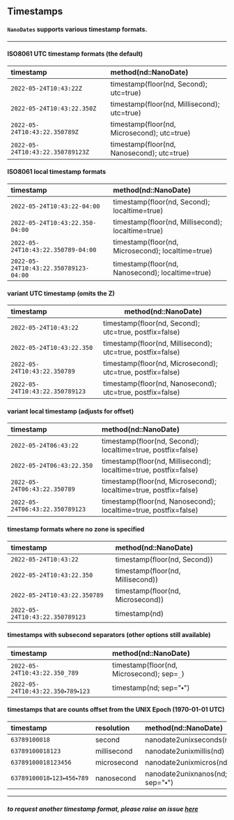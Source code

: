 ## Timestamps

#### `NanoDates` supports various timestamp formats.

----

#### ISO8061 UTC timestamp formats (the default)

|               timestamp                | method(nd::NanoDate)                           |
|:---------------------------------------|:-----------------------------------------------|
| `2022-05-24T10:43:22Z`                 | timestamp(floor(nd, Second); utc=true)         |
| `2022-05-24T10:43:22.350Z`             | timestamp(floor(nd, Millisecond); utc=true)    |
| `2022-05-24T10:43:22.350789Z`          | timestamp(floor(nd, Microsecond); utc=true)    |
| `2022-05-24T10:43:22.350789123Z`       | timestamp(floor(nd, Nanosecond); utc=true)     |

#### ISO8061 local timestamp formats

|               timestamp                | method(nd::NanoDate)                           |
|:---------------------------------------|:-----------------------------------------------|
| `2022-05-24T10:43:22-04:00`            | timestamp(floor(nd, Second); localtime=true)       |
| `2022-05-24T10:43:22.350-04:00`        | timestamp(floor(nd, Millisecond); localtime=true)   |
| `2022-05-24T10:43:22.350789-04:00`     | timestamp(floor(nd, Microsecond); localtime=true)  |
| `2022-05-24T10:43:22.350789123-04:00`  | timestamp(floor(nd, Nanosecond); localtime=true)   |

#### variant UTC timestamp (omits the Z)

|               timestamp                | method(nd::NanoDate)                           |
|:---------------------------------------|-----------------------------------------------|
| `2022-05-24T10:43:22`                 | timestamp(floor(nd, Second); utc=true, postfix=false)         |
| `2022-05-24T10:43:22.350`             | timestamp(floor(nd, Millisecond); utc=true, postfix=false)    |
| `2022-05-24T10:43:22.350789`          | timestamp(floor(nd, Microsecond); utc=true, postfix=false)    |
| `2022-05-24T10:43:22.350789123`       | timestamp(floor(nd, Nanosecond); utc=true, postfix=false)     |

#### variant local timestamp (adjusts for offset)

|               timestamp                | method(nd::NanoDate)                           |
|:---------------------------------------|:-----------------------------------------------|
| `2022-05-24T06:43:22`            | timestamp(floor(nd, Second); localtime=true, postfix=false)       |
| `2022-05-24T06:43:22.350`        | timestamp(floor(nd, Millisecond); localtime=true, postfix=false)   |
| `2022-05-24T06:43:22.350789`     | timestamp(floor(nd, Microsecond); localtime=true, postfix=false)  |
| `2022-05-24T06:43:22.350789123`  | timestamp(floor(nd, Nanosecond); localtime=true, postfix=false)   |


#### timestamp formats where no zone is specified

|               timestamp                |  method(nd::NanoDate)             |
|:---------------------------------------|:----------------------------------|
| `2022-05-24T10:43:22`                  | timestamp(floor(nd, Second))      |
| `2022-05-24T10:43:22.350`              | timestamp(floor(nd, Millisecond)) |
| `2022-05-24T10:43:22.350789`           | timestamp(floor(nd, Microsecond)) |
| `2022-05-24T10:43:22.350789123`        | timestamp(nd)                     |

#### timestamps with subsecond separators (other options still available)
|               timestamp                |  method(nd::NanoDate)             |
|:---------------------------------------|:----------------------------------|
| `2022-05-24T10:43:22.350_789`          | timestamp(floor(nd, Microsecond); sep=`_`) |
| `2022-05-24T10:43:22.350⬩789⬩123`      | timestamp(nd; sep="⬩")                     |

#### timestamps that are counts offset from the UNIX Epoch (1970-01-01 UTC)

|               timestamp                | resolution  | method(nd::NanoDate)                |
|:---------------------------------------|:------------|:------------------------------------|
| `63789100018`                          | second      | nanodate2unixseconds(nd)            |
| `63789100018123`                       | millisecond | nanodate2unixmillis(nd)             |
| `63789100018123456`                    | microsecond | nanodate2unixmicros(nd)             |
| `63789100018⬩123⬩456⬩789`              | nanosecond  |  nanodate2unixnanos(nd; sep="⬩")    |


----

##### *to request another timestamp format, please raise an issue [here](https://github.com/JeffreySarnoff/NanoDates.jl/issues)*
